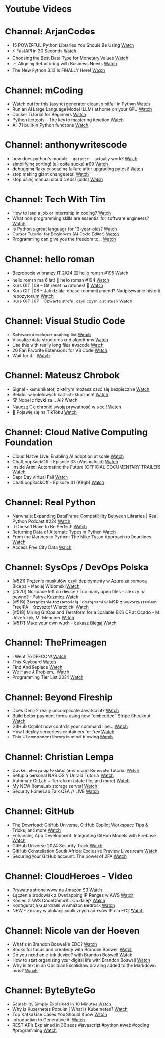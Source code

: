 
Youtube Videos
==============

# Channel: ArjanCodes
  
 - 15 POWERFUL Python Libraries You Should Be Using  [Watch](https://youtu.be/OiLgG4CabPo)  
 - ⚡ FastAPI in 30 Seconds  [Watch](https://youtu.be/lX_G0l9jU94)  
 - Choosing the Best Data Type for Monetary Values  [Watch](https://youtu.be/J_iTz2C1c-Y)  
 - 📈 Aligning Refactoring with Business Needs  [Watch](https://youtu.be/kdWgmxxVDd0)  
 - The New Python 3.13 Is FINALLY Here!  [Watch](https://youtu.be/eUDGlxu_-ic)
# Channel: mCoding
  
 - Watch out for this (async) generator cleanup pitfall in Python  [Watch](https://youtu.be/N56Jrqc7SBk)  
 - Run an AI Large Language Model (LLM) at home on your GPU  [Watch](https://youtu.be/RejIVgfER-4)  
 - Docker Tutorial for Beginners  [Watch](https://youtu.be/b0HMimUb4f0)  
 - Python itertools - The key to mastering iteration  [Watch](https://youtu.be/1p7xa_BHYDs)  
 - All 71 built-in Python functions  [Watch](https://youtu.be/7Qu_KXc7xSI)
# Channel: anthonywritescode
  
 - how does python's module `__getattr__` actually work?  [Watch](https://youtu.be/K1-wYUSQoF8)  
 - simplifying sorting! (all code sucks) #09  [Watch](https://youtu.be/VEG2kj87Uxw)  
 - debugging flaky cascading failure after upgrading pytest!  [Watch](https://youtu.be/zyZXdvJgGPM)  
 - stop making giant changesets!  [Watch](https://youtu.be/Gu6XrmfwivI)  
 - stop using manual cloud creds! (oidc)  [Watch](https://youtu.be/YCGb7RP960E)
# Channel: Tech With Tim
  
 - How to land a job or internship in coding?  [Watch](https://youtu.be/WWPvwl8osb0)  
 - What non-programming skills are essential for software engineers?  [Watch](https://youtu.be/TBgYcPauyFs)  
 - Is Python a great language for 13-year-olds?  [Watch](https://youtu.be/Ulf9D2W0MOo)  
 - Cursor Tutorial for Beginners (AI Code Editor)  [Watch](https://youtu.be/ocMOZpuAMw4)  
 - Programming can give you the freedom to...  [Watch](https://youtu.be/wgnsowoEnwE)
# Channel: hello roman
  
 - Bezrobocie w branży IT 2024 ⌨️ hello roman #195  [Watch](https://youtu.be/3A0h9uNj0Z4)  
 - hello roman ma 6 lat!  🎉  hello roman #194  [Watch](https://youtu.be/2VcweF4sVRE)  
 - Kurs GIT | 09 – Git reset na ratunek! 🛟  [Watch](https://youtu.be/vri36csppEY)  
 - Kurs GIT | 08 – Jak działa rebase i commit amend? Nadpisywanie historii repozytorium  [Watch](https://youtu.be/4GKI4Gz97TE)  
 - Kurs GIT | 07 – Czwarta strefa, czyli czym jest stash  [Watch](https://youtu.be/T9n2tF60cY0)
# Channel: Visual Studio Code
  
 - Software developer packing list  [Watch](https://youtu.be/GU0w682MpaQ)  
 - Visualize data structures and algorithms  [Watch](https://youtu.be/uehCDW1fxUw)  
 - Use this with really long files #vscode  [Watch](https://youtu.be/dbGu7SiFL50)  
 - 20 Fan Favorite Extensions for VS Code  [Watch](https://youtu.be/mI5My0cBTv4)  
 - Wait for it...  [Watch](https://youtu.be/TjvTvrJYt1A)
# Channel: Mateusz Chrobok
  
 - Signal - komunikator, z którym możesz czuć się bezpiecznie  [Watch](https://youtu.be/iwB_zC51KlY)  
 - Bekdur w hotelowych kartach-kluczach!  [Watch](https://youtu.be/-EA6F9BkSMQ)  
 - 🏆 Nobel z fizyki za… AI?  [Watch](https://youtu.be/Bf-v0cstZwg)  
 - Nauczę Cię chronić swoją prywatność w sieci!  [Watch](https://youtu.be/rMgll5bpPS0)  
 - 🤳 Pojawię się na TikToku  [Watch](https://youtu.be/DGEZZtysMfc)
# Channel: Cloud Native Computing Foundation
  
 - Cloud Native Live: Enabling AI adoption at scale  [Watch](https://youtu.be/5K29CrqLjbI)  
 - ChatLoopBackOff - Episode 33 (Wasmcloud)  [Watch](https://youtu.be/J1Oem64gehU)  
 - Inside Argo: Automating the Future [OFFICIAL DOCUMENTARY TRAILER]  [Watch](https://youtu.be/xF0h-vHgyvU)  
 - Dapr Day Virtual Fall  [Watch](https://youtu.be/9pjpDmIT-S0)  
 - ChatLoopBackOff - Episode 41 (K8gb)  [Watch](https://youtu.be/tKUNI6E1_7c)
# Channel: Real Python
  
 - Narwhals: Expanding DataFrame Compatibility Between Libraries | Real Python Podcast #224  [Watch](https://youtu.be/w5DFZbFYzCM)  
 - It Doesn't Have to Be Perfect!  [Watch](https://youtu.be/OzyFjMIWWM4)  
 - Returning Data of Alternate Types in Python  [Watch](https://youtu.be/6ZLLfvPKTao)  
 - From the Marines to Python: The Mike Tyson Approach to Deadlines  [Watch](https://youtu.be/Wn_clqsplMQ)  
 - Access Free City Data  [Watch](https://youtu.be/s-Jv-qW8IAU)
# Channel: SysOps / DevOps Polska
  
 - [#521] Prężenie muskułów, czyli deploymenty w Azure za pomocą Bicepa - Maciej Widomski  [Watch](https://youtu.be/7PKUj37mBlI)  
 - [#520] No space left on device / Too many open files - ale czy na pewno? - Patryk Kuźmicz  [Watch](https://youtu.be/mhoB8ZSUbbw)  
 - [#519] Zarządzanie tożsamością i dostępami w MSP z wykorzystaniem FreeIPA - Krzysztof Wierzbicki  [Watch](https://youtu.be/Gu0ziZbrlmY)  
 - [#518] Mixing GitOps and Terraform for a Scalable EKS CP at Ocado - M. Józefczyk, M. Mencner  [Watch](https://youtu.be/Bgkd07dxaBA)  
 - [#517] Make your own wuch - Łukasz Biegaj  [Watch](https://youtu.be/-czhK508ABc)
# Channel: ThePrimeagen
  
 - I Went To DEFCON!  [Watch](https://youtu.be/GwcFxTuMYmU)  
 - This Keyboard  [Watch](https://youtu.be/dhuX9t2j5Hc)  
 - Find And Replace  [Watch](https://youtu.be/v2a6Nv7RSd0)  
 - We Have A Problem..  [Watch](https://youtu.be/1-0r90bm6CE)  
 - Programming Tier List 2024  [Watch](https://youtu.be/c3yRbrYIUeo)
# Channel: Beyond Fireship
  
 - Does Deno 2 really uncomplicate JavaScript?  [Watch](https://youtu.be/8IHhvkaVqVE)  
 - Build better payment forms using new “embedded” Stripe Checkout  [Watch](https://youtu.be/7WFXl4-aCxs)  
 - GitHub Copilot now controls your command line...  [Watch](https://youtu.be/P8MfgV9us4o)  
 - How I deploy serverless containers for free  [Watch](https://youtu.be/cw34KMPSt4k)  
 - This UI component library is mind-blowing  [Watch](https://youtu.be/RPa3_AD1_Vs)
# Channel: Christian Lempa
  
 - Docker always up to date! (and more) Renovate Tutorial  [Watch](https://youtu.be/FoUE3HPorPY)  
 - Setup a personal NAS OS // Unraid Tutorial  [Watch](https://youtu.be/Y2VkyZiPaM8)  
 - Automate GitLab + Terraform (state file, and more)  [Watch](https://youtu.be/X-Amz-Hdy8Q)  
 - My NEW HomeLab storage server!  [Watch](https://youtu.be/HriJkdgNlKs)  
 - Security HomeLab Talk Q&A // LIVE  [Watch](https://youtu.be/Xufa5nrd4SA)
# Channel: GitHub
  
 - The Download: GitHub Universe, GitHub Copilot Workspace Tips & Tricks, and more  [Watch](https://youtu.be/AQW5eY5aX-s)  
 - Enhancing App Development: Integrating GitHub Models with Firebase  [Watch](https://youtu.be/xPZBNtoXgnk)  
 - GitHub Universe 2024 Security Track  [Watch](https://youtu.be/Ove_GSC49wo)  
 - GitHub Constellation South Africa: Exclusive Preview Livestream  [Watch](https://youtu.be/aquJ62w7PF0)  
 - Securing your GitHub account: The power of 2FA  [Watch](https://youtu.be/JsSlGxt-3vo)
# Channel: CloudHeroes - Video
  
 - Prywatna strona www na Amazon S3  [Watch](https://youtu.be/483QNc4XXBc)  
 - Łączenie środowisk z Overlapping IP Ranges w AWS  [Watch](https://youtu.be/71qb57dMMFs)  
 - Koniec z AWS CodeCommit.. Co dalej?  [Watch](https://youtu.be/fkggBFBDOVk)  
 - Konfiguracja Guardrails w Amazon Bedrock  [Watch](https://youtu.be/mVQrBKucLGM)  
 - NEW - Zmiany w alokacji publicznych adresów IP dla EC2  [Watch](https://youtu.be/ltZzJRP3Wxg)
# Channel: Nicole van der Hoeven
  
 - What's in Brandon Boswell's EDC?  [Watch](https://youtu.be/Noswl0jCA4k)  
 - Books for focus and creativity with Brandon Boswell  [Watch](https://youtu.be/Ugc4U8Rx7RM)  
 - Do you need an e-ink device? with Brandon Boswell  [Watch](https://youtu.be/uUKPV6mWMFM)  
 - How to start organizing your digital life with Brandon Boswell  [Watch](https://youtu.be/Ykhyw3T3ICU)  
 - Why is text in an Obsidian Excalidraw drawing added to the Markdown note?  [Watch](https://youtu.be/HG5IuDIWHgY)
# Channel: ByteByteGo
  
 - Scalability Simply Explained in 10 Minutes  [Watch](https://youtu.be/EWS_CIxttVw)  
 - Why is Kubernetes Popular | What is Kubernetes?  [Watch](https://youtu.be/lv0DdVLZuHc)  
 - Top Kafka Use Cases You Should Know  [Watch](https://youtu.be/Ajz6dBp_EB4)  
 - Introduction to Generative AI  [Watch](https://youtu.be/2p5OHDxR2l8)  
 - REST APIs Explained in 30 secs #javascript #python #web #coding #programming  [Watch](https://youtu.be/hQUjpbb75eY)